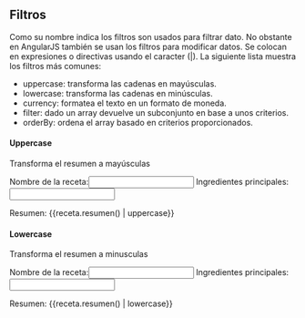 ## Filtros

Como su nombre indica los filtros son usados para filtrar dato. No obstante en AngularJS también se usan los filtros para modificar datos. Se colocan en expresiones o directivas usando el caracter (|). La siguiente lista muestra los filtros más comunes:

* uppercase: transforma las cadenas en mayúsculas.
* lowercase: transforma las cadenas en minúsculas.
* currency: formatea el texto en un formato de moneda.
* filter: dado un array devuelve un subconjunto en base a unos criterios.
* orderBy:  ordena el array basado en criterios proporcionados.


#### Uppercase

Transforma el resumen a mayúsculas

Nombre de la receta:<input type="text" ng-model="receta.nombre">
Ingredientes principales: <input type="text" ng-model="receta.ingredientesPrincipales">

Resumen: {{receta.resumen() | uppercase}}

#### Lowercase 

Transforma el resumen a minusculas

Nombre de la receta:<input type="text" ng-model="receta.nombre">
Ingredientes principales: <input type="text" ng-model="receta.ingredientesPrincipales">

Resumen: {{receta.resumen() | lowercase}}
